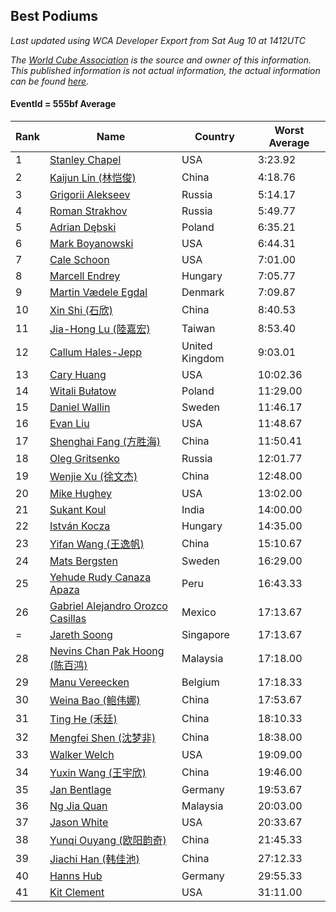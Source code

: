 ## Best Podiums

*Last updated using WCA Developer Export from Sat Aug 10 at 1412UTC*

*The [World Cube Association](https://www.worldcubeassociation.org) is the source and owner of this information. This published information is not actual information, the actual information can be found [here](https://www.worldcubeassociation.org/results).*

#### EventId = 555bf Average

|Rank|Name|Country|Worst Average|  
|--|--|--|--|  
|1|[Stanley Chapel](https://www.worldcubeassociation.org/persons/2016CHAP04)|USA|3:23.92|  
|2|[Kaijun Lin (林恺俊)](https://www.worldcubeassociation.org/persons/2013LINK01)|China|4:18.76|  
|3|[Grigorii Alekseev](https://www.worldcubeassociation.org/persons/2015ALEK01)|Russia|5:14.17|  
|4|[Roman Strakhov](https://www.worldcubeassociation.org/persons/2012STRA02)|Russia|5:49.77|  
|5|[Adrian Dębski](https://www.worldcubeassociation.org/persons/2017DEBS01)|Poland|6:35.21|  
|6|[Mark Boyanowski](https://www.worldcubeassociation.org/persons/2014BOYA01)|USA|6:44.31|  
|7|[Cale Schoon](https://www.worldcubeassociation.org/persons/2014SCHO02)|USA|7:01.00|  
|8|[Marcell Endrey](https://www.worldcubeassociation.org/persons/2007ENDR01)|Hungary|7:05.77|  
|9|[Martin Vædele Egdal](https://www.worldcubeassociation.org/persons/2013EGDA02)|Denmark|7:09.87|  
|10|[Xin Shi (石欣)](https://www.worldcubeassociation.org/persons/2010SHIX01)|China|8:40.53|  
|11|[Jia-Hong Lu (陸嘉宏)](https://www.worldcubeassociation.org/persons/2007LUJI01)|Taiwan|8:53.40|  
|12|[Callum Hales-Jepp](https://www.worldcubeassociation.org/persons/2012HALE01)|United Kingdom|9:03.01|  
|13|[Cary Huang](https://www.worldcubeassociation.org/persons/2015HUAN48)|USA|10:02.36|  
|14|[Witali Bułatow](https://www.worldcubeassociation.org/persons/2015BUAT01)|Poland|11:29.00|  
|15|[Daniel Wallin](https://www.worldcubeassociation.org/persons/2013WALL03)|Sweden|11:46.17|  
|16|[Evan Liu](https://www.worldcubeassociation.org/persons/2009LIUE01)|USA|11:48.67|  
|17|[Shenghai Fang (方胜海)](https://www.worldcubeassociation.org/persons/2016FANG01)|China|11:50.41|  
|18|[Oleg Gritsenko](https://www.worldcubeassociation.org/persons/2011GRIT01)|Russia|12:01.77|  
|19|[Wenjie Xu (徐文杰)](https://www.worldcubeassociation.org/persons/2016XUWE02)|China|12:48.00|  
|20|[Mike Hughey](https://www.worldcubeassociation.org/persons/2007HUGH01)|USA|13:02.00|  
|21|[Sukant Koul](https://www.worldcubeassociation.org/persons/2014KOUL01)|India|14:00.00|  
|22|[István Kocza](https://www.worldcubeassociation.org/persons/2005KOCZ01)|Hungary|14:35.00|  
|23|[Yifan Wang (王逸帆)](https://www.worldcubeassociation.org/persons/2017WANY29)|China|15:10.67|  
|24|[Mats Bergsten](https://www.worldcubeassociation.org/persons/2008BERG04)|Sweden|16:29.00|  
|25|[Yehude Rudy Canaza Apaza](https://www.worldcubeassociation.org/persons/2013APAZ01)|Peru|16:43.33|  
|26|[Gabriel Alejandro Orozco Casillas](https://www.worldcubeassociation.org/persons/2008CASI01)|Mexico|17:13.67|  
|=|[Jareth Soong](https://www.worldcubeassociation.org/persons/2016SOON01)|Singapore|17:13.67|  
|28|[Nevins Chan Pak Hoong (陈百鸿)](https://www.worldcubeassociation.org/persons/2010CHAN20)|Malaysia|17:18.00|  
|29|[Manu Vereecken](https://www.worldcubeassociation.org/persons/2010VERE01)|Belgium|17:18.33|  
|30|[Weina Bao (鲍伟娜)](https://www.worldcubeassociation.org/persons/2015BAOW01)|China|17:53.67|  
|31|[Ting He (禾廷)](https://www.worldcubeassociation.org/persons/2015HETI01)|China|18:10.33|  
|32|[Mengfei Shen (沈梦非)](https://www.worldcubeassociation.org/persons/2018SHEN07)|China|18:38.00|  
|33|[Walker Welch](https://www.worldcubeassociation.org/persons/2011WELC01)|USA|19:09.00|  
|34|[Yuxin Wang (王宇欣)](https://www.worldcubeassociation.org/persons/2009WANG62)|China|19:46.00|  
|35|[Jan Bentlage](https://www.worldcubeassociation.org/persons/2010BENT01)|Germany|19:53.67|  
|36|[Ng Jia Quan](https://www.worldcubeassociation.org/persons/2015QUAN03)|Malaysia|20:03.00|  
|37|[Jason White](https://www.worldcubeassociation.org/persons/2016WHIT16)|USA|20:33.67|  
|38|[Yunqi Ouyang (欧阳韵奇)](https://www.worldcubeassociation.org/persons/2007YUNQ01)|China|21:45.33|  
|39|[Jiachi Han (韩佳池)](https://www.worldcubeassociation.org/persons/2014HANJ02)|China|27:12.33|  
|40|[Hanns Hub](https://www.worldcubeassociation.org/persons/2013HUBH01)|Germany|29:55.33|  
|41|[Kit Clement](https://www.worldcubeassociation.org/persons/2008CLEM01)|USA|31:11.00|  
